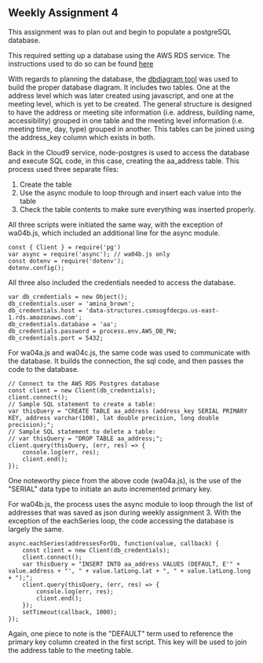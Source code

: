 ## Weekly Assignment 4
This assignment was to plan out and begin to populate a postgreSQL database. 

This required setting up a database using the AWS RDS service. The instructions used to do so can be found [here](https://github.com/visualizedata/data-structures/blob/master/weekly_assignment_04_documentation.md)

With regards to planning the database, the [dbdiagram tool](https://dbdiagram.io/d) was used to build the proper database diagram. It includes two tables. One at the address level which was later created using javascript, and one at the meeting level, which is yet to be created.
The general structure is designed to have the address or meeting site information (i.e. address, building name, accessibility) grouped in one table and the meeting level information (i.e. meeting time, day, type) grouped in another. This tables can be joined using the address_key column which exists in both.

Back in the Cloud9 service, node-postgres is used to access the database and execute SQL code, in this case, creating the aa_address table. This process used three separate files:
1. Create the table
2. Use the async module to loop through and insert each value into the table
3. Check the table contents to make sure everything was inserted properly.

All three scripts were initiated the same way, with the exception of wa04b.js, which included an additional line for the async module.

    const { Client } = require('pg')
    var async = require('async'); // wa04b.js only
    const dotenv = require('dotenv');
    dotenv.config();  
    
All three also included the credentials needed to access the database.

    var db_credentials = new Object();
    db_credentials.user = 'amina_brown';
    db_credentials.host = 'data-structures.csmsogfdecpu.us-east-1.rds.amazonaws.com';
    db_credentials.database = 'aa';
    db_credentials.password = process.env.AWS_DB_PW;
    db_credentials.port = 5432; 

For wa04a.js and wa04c.js, the same code was used to communicate with the database. It builds the connection, the sql code, and then passes the code to the database.

    // Connect to the AWS RDS Postgres database
    const client = new Client(db_credentials);
    client.connect();
    // Sample SQL statement to create a table: 
    var thisQuery = "CREATE TABLE aa_address (address_key SERIAL PRIMARY KEY, address varchar(100), lat double precision, long double precision);";
    // Sample SQL statement to delete a table: 
    // var thisQuery = "DROP TABLE aa_address;"; 
    client.query(thisQuery, (err, res) => {
        console.log(err, res);
        client.end();
    });
    
One noteworthy piece from the above code (wa04a.js), is the use of the "SERIAL" data type to initiate an auto incremented primary key.

For wa04b.js, the process uses the async module to loop through the list of addresses that was saved as json during weekly assignment 3. With the exception of the eachSeries loop, the code accessing the database is largely the same.

    async.eachSeries(addressesForDb, function(value, callback) {
        const client = new Client(db_credentials);
        client.connect();
        var thisQuery = "INSERT INTO aa_address VALUES (DEFAULT, E'" + value.address + "', " + value.latLong.lat + ", " + value.latLong.long + ");";
        client.query(thisQuery, (err, res) => {
            console.log(err, res);
            client.end();
        });
        setTimeout(callback, 1000); 
    }); 

Again, one piece to note is the "DEFAULT" term used to reference the primary key column created in the first script. This key will be used to join the address table to the meeting table.